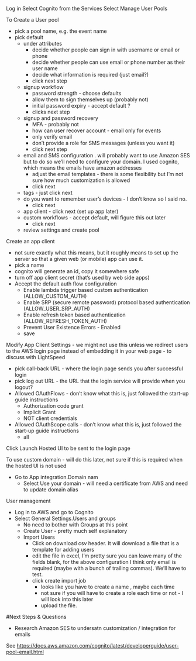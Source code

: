 
Log in
Select Cognito from the Services
Select Manage User Pools


To Create a User pool
- pick a pool name, e.g. the event name 
- pick default
  - under attributes 
    - decide whether people can sign in with username or email or phone
    - decide whether people can use email or phone number as their user name
    - decide what information is required (just email?)
    - click next step
  - signup workflow
    - password strength - choose defaults
    - allow them to sign themselves up (probably not)
    - initial password expiry - accept default ?
    - clicks next step
  - signup and password recovery
    - MFA - probably not
    - how can user recover account - email only for events
    - only verify email
    - don’t provide a role for SMS messages (unless you want it)
    - click next step
  - email and  SMS configuration
    . will probably want to use Amazon SES but to do so we’ll need to configure your domain. I used cognito, which means the emails have amazon addresses
    - adjust the email templates - there is some flexibility but I’m not sure how much customization is allowed
    - click next
  - tags - just click next
  - do you want to remember user’s devices - I don’t know so I said no.
    - click next
  - app client - click next (set up app later)
  - custom workflows - accept default, will figure this out later
    - click next
  - review settings and create pool

Create an app client
  - not sure exactly what this means, but it roughly means to set up the server so that a given web (or mobile) app can use it.
  - pick a name
  - cognito will generate an id, copy it somewhere safe
  - turn off app client secret (that’s used by web side apps)
  - Accept the default auth flow configuration
    - Enable lambda trigger based custom authentication (ALLOW_CUSTOM_AUTH)
    - Enable SRP (secure remote password) protocol based authentication (ALLOW_USER_SRP_AUTH)
    - Enable refresh token based authentication (ALLOW_REFRESH_TOKEN_AUTH)
    - Prevent User Existence Errors - Enabled
    - save 

Modify App Client Settings - we might not use this unless we redirect users to the AWS login page instead of embedding it in your web page - to discuss with LightSpeed
- pick call-back URL - where the login page sends you after successful login
- pick log out URL - the URL that the login service will provide when you logout?
- Allowed OAuthFlows - don’t know what this is, just followed the start-up guide instructions
  - Authorization code grant
  - Implicit Grant
  - NOT client credentials
- Allowed OAuthScope calls - don’t know what this is, just followed the start-up guide instructions
  - all

Click Launch Hosted UI to be sent to the login page


To use custom domain - will do this later, not sure if this is required when the hosted UI is not used

- Go to App integration.Domain nam
  - Select Use your domain - will need  a certificate from AWS and need to update domain alias


User management

- Log in to AWS and go to Cognito
- Select General Settings.Users and groups
  - No need to bother with Groups at this point
  - Create User - pretty much self explanatory
  - Import Users
    - Click on download  csv header. It will download a file that is a template for adding users
    - edit the file in excel, I’m pretty sure you can leave many of the fields blank, for the above configuration I think only email is required (maybe with a bunch of trailing commas). We’ll have to test.
    - click create import job
      - looks like you have to create a name , maybe each time
      - not sure if you will have to create  a role each time or not - I will look into this later
      - upload the file.

#Next Steps & Questions

- Research Amazon SES to undersatn customization / integration for emails

See https://docs.aws.amazon.com/cognito/latest/developerguide/user-pool-email.html
      

  


